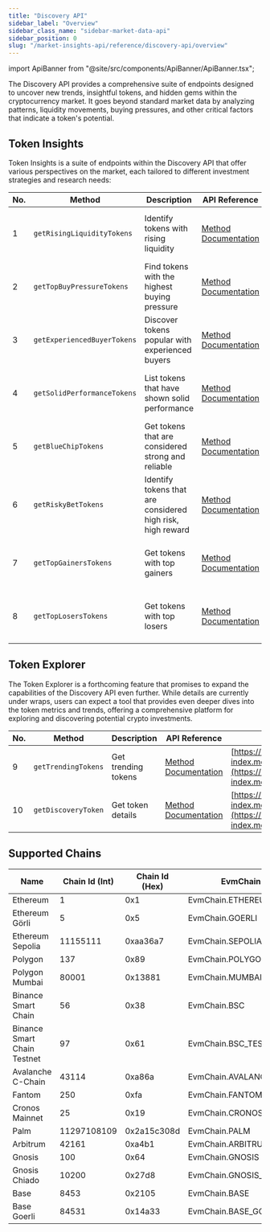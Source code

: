 ```yaml
---
title: "Discovery API"
sidebar_label: "Overview"
sidebar_class_name: "sidebar-market-data-api"
sidebar_position: 0
slug: "/market-insights-api/reference/discovery-api/overview"
---
```


import ApiBanner from "@site/src/components/ApiBanner/ApiBanner.tsx";

<ApiBanner
  customText="Get access to the Discovery API"
  customButtonText="Contact Sales"
  customButtonLink="https://moralis.io/api/discovery/"
/>

The Discovery API provides a comprehensive suite of endpoints designed to uncover new trends, insightful tokens, and hidden gems within the cryptocurrency market. It goes beyond standard market data by analyzing patterns, liquidity movements, buying pressures, and other critical factors that indicate a token's potential.

## Token Insights

Token Insights is a suite of endpoints within the Discovery API that offer various perspectives on the market, each tailored to different investment strategies and research needs:

| No. | Method                      | Description                                                | API Reference                                                                             | URL                                                                                                                                                        |
| --- | --------------------------- | ---------------------------------------------------------- | ----------------------------------------------------------------------------------------- | ---------------------------------------------------------------------------------------------------------------------------------------------------------- |
| 1   | `getRisingLiquidityTokens`  | Identify tokens with rising liquidity                      | [Method Documentation](/market-insights-api/reference/get-tokens-with-rising-liquidity)   | [https://deep-index.moralis.io/api/v2.2/discovery/tokens/rising-liquidity](https://deep-index.moralis.io/api/v2.2/discovery/tokens/rising-liquidity)       |
| 2   | `getTopBuyPressureTokens`   | Find tokens with the highest buying pressure               | [Method Documentation](/market-insights-api/reference/get-tokens-with-buying-pressure)    | [https://deep-index.moralis.io/api/v2.2/discovery/tokens/buying-pressure](https://deep-index.moralis.io/api/v2.2/discovery/tokens/buying-pressure)         |
| 3   | `getExperiencedBuyerTokens` | Discover tokens popular with experienced buyers            | [Method Documentation](/market-insights-api/reference/get-tokens-with-experienced-buyers) | [https://deep-index.moralis.io/api/v2.2/discovery/tokens/experienced-buyers](https://deep-index.moralis.io/api/v2.2/discovery/tokens/experienced-buyers)   |
| 4   | `getSolidPerformanceTokens` | List tokens that have shown solid performance              | [Method Documentation](/market-insights-api/reference/get-tokens-with-solid-performance)  | [https://deep-index.moralis.io/api/v2.2/discovery/tokens/solid-performers](https://deep-index.moralis.io/api/v2.2/discovery/tokens/solid-performers)       |
| 5   | `getBlueChipTokens`         | Get tokens that are considered strong and reliable         | [Method Documentation](/market-insights-api/reference/get-tokens-with-blue-chip)          | [https://deep-index.moralis.io/api/v2.2/discovery/tokens/blue-chip](https://deep-index.moralis.io/api/v2.2/discovery/tokens/blue-chip)                     |
| 6   | `getRiskyBetTokens`         | Identify tokens that are considered high risk, high reward | [Method Documentation](/market-insights-api/reference/get-tokens-with-risky-bets)         | [https://deep-index.moralis.io/api/v2.2/discovery/tokens/risky-bets](https://deep-index.moralis.io/api/v2.2/discovery/tokens/risky-bets)                   |
| 7   | `getTopGainersTokens`       | Get tokens with top gainers                                | [Method Documentation](/market-insights-api/reference/get-tokens-with-top-gainers)        | [https://deep-index.moralis.io/api/v2.2/discovery/tokens/top-gainers](https://deep-index.moralis.io/api/v2.2/discovery/tokens/get-tokens-with-top-gainers) |
| 8   | `getTopLosersTokens`        | Get tokens with top losers                                 | [Method Documentation](/market-insights-api/reference/get-tokens-with-top-losers)         | [https://deep-index.moralis.io/api/v2.2/discovery/tokens/top-losers](https://deep-index.moralis.io/api/v2.2/discovery/tokens/get-tokens-with-top-losers)   |

## Token Explorer

The Token Explorer is a forthcoming feature that promises to expand the capabilities of the Discovery API even further. While details are currently under wraps, users can expect a tool that provides even deeper dives into the token metrics and trends, offering a comprehensive platform for exploring and discovering potential crypto investments.

| No. | Method              | Description         | API Reference                                                              | URL                                                                                                                                  |
| --- | ------------------- | ------------------- | -------------------------------------------------------------------------- | ------------------------------------------------------------------------------------------------------------------------------------ |
| 9   | `getTrendingTokens` | Get trending tokens | [Method Documentation](/market-insights-api/reference/get-trending-tokens) | [https://deep-index.moralis.io/api/v2.2/discovery/tokens/trending](https://deep-index.moralis.io/api/v2.2/discovery/tokens/trending) |
| 10  | `getDiscoveryToken` | Get token details   | [Method Documentation](/market-insights-api/reference/get-token-details)   | [https://deep-index.moralis.io/api/v2.2/discovery/token](https://deep-index.moralis.io/api/v2.2/discovery/token)                     |

## Supported Chains

| Name                        | Chain Id (Int) | Chain Id (Hex) | EvmChain               | Type    |
| --------------------------- | -------------- | -------------- | ---------------------- | ------- |
| Ethereum                    | 1              | 0x1            | EvmChain.ETHEREUM      | Mainnet |
| Ethereum Görli              | 5              | 0x5            | EvmChain.GOERLI        | Testnet |
| Ethereum Sepolia            | 11155111       | 0xaa36a7       | EvmChain.SEPOLIA       | Testnet |
| Polygon                     | 137            | 0x89           | EvmChain.POLYGON       | Mainnet |
| Polygon Mumbai              | 80001          | 0x13881        | EvmChain.MUMBAI        | Testnet |
| Binance Smart Chain         | 56             | 0x38           | EvmChain.BSC           | Mainnet |
| Binance Smart Chain Testnet | 97             | 0x61           | EvmChain.BSC_TESTNET   | Testnet |
| Avalanche C-Chain           | 43114          | 0xa86a         | EvmChain.AVALANCHE     | Mainnet |
| Fantom                      | 250            | 0xfa           | EvmChain.FANTOM        | Mainnet |
| Cronos Mainnet              | 25             | 0x19           | EvmChain.CRONOS        | Mainnet |
| Palm                        | 11297108109    | 0x2a15c308d    | EvmChain.PALM          | Mainnet |
| Arbitrum                    | 42161          | 0xa4b1         | EvmChain.ARBITRUM      | Mainnet |
| Gnosis                      | 100            | 0x64           | EvmChain.GNOSIS        | Mainnet |
| Gnosis Chiado               | 10200          | 0x27d8         | EvmChain.GNOSIS_CHIADO | Testnet |
| Base                        | 8453           | 0x2105         | EvmChain.BASE          | Mainnet |
| Base Goerli                 | 84531          | 0x14a33        | EvmChain.BASE_GOERLI   | Testnet |
